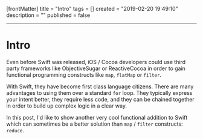 [frontMatter]
title = "Intro"
tags = []
created = "2019-02-20 19:49:10"
description = ""
published = false

---

# Intro

Even before Swift was released, iOS / Cocoa developers could use third
party frameworks like ObjectiveSugar or ReactiveCocoa in order to gain
functional programming constructs like `map`, `flatMap` or `filter`.

With Swift, they have become first class language citizens. There are
many advantages to using them over a standard `for` loop. They typically
express your intent better, they require less code, and they can be
chained together in order to build up complex logic in a clear way.

In this post, I\'d like to show another very cool functional addition to
Swift which can sometimes be a better solution than `map` / `filter`
constructs: `reduce`.
